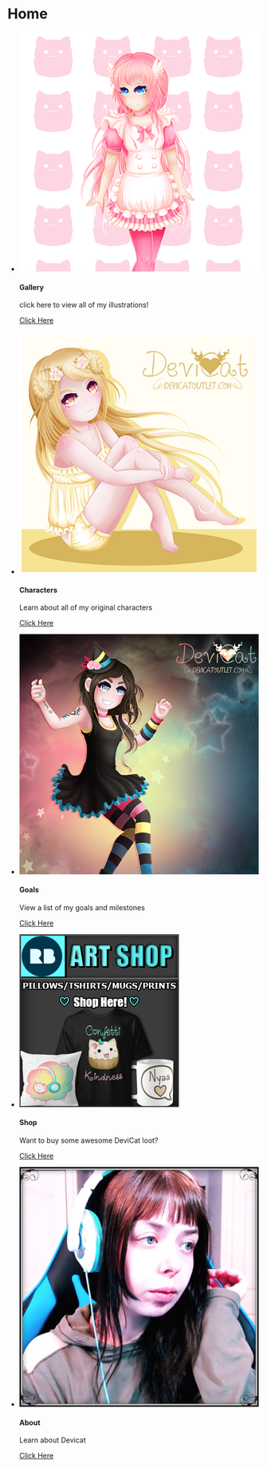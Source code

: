 # Home

* [![Gallery](img/momoko_preview.png)](gallery)

  #### Gallery

  click here to view all of my illustrations!

  [Click Here](gallery)

* [![Characters](img/character_preview.png)](characters)

  #### Characters

  Learn about all of my original characters

  [Click Here](characters)

* [![Goals](img/goals_preview.png)](goals)

  #### Goals

  View a list of my goals and milestones

  [Click Here](goals)

* [![Shop](img/shop_preview.png)](https://www.redbubble.com/people/devicatoutlet/shop/)

  #### Shop

  Want to buy some awesome DeviCat loot?

  [Click Here](https://www.redbubble.com/people/devicatoutlet/shop/)

* [![About](img/aboutdevicat.png)](about)

  #### About

  Learn about Devicat

  [Click Here](characters)
